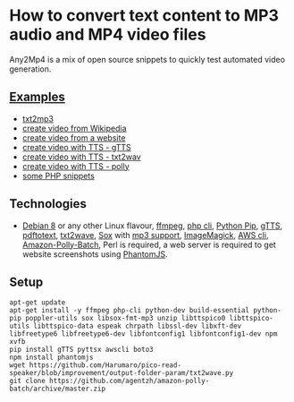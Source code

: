 # How to convert text content to MP3 audio and MP4 video files

Any2Mp4 is a mix of open source snippets to quickly test automated video generation.

## [Examples](https://github.com/fabriziosalmi/any-to-mp4/tree/master/examples)

- [txt2mp3](https://github.com/fabriziosalmi/any-to-mp4/tree/master/examples/txt2mp3)
- [create video from Wikipedia](https://github.com/fabriziosalmi/any-to-mp4/tree/master/examples/create_video_from_Wikipedia)
- [create video from a website](https://github.com/fabriziosalmi/any-to-mp4/tree/master/examples/create_movie_from_website)
- [create video with TTS - gTTS](https://github.com/fabriziosalmi/any-to-mp4/tree/master/examples/create_video_with_TTS_GoogleTTS)
- [create video with TTS - txt2wav](https://github.com/fabriziosalmi/any-to-mp4/tree/master/examples/create_video_with_TTS_txt2wav)
- [create video with TTS - polly](https://github.com/fabriziosalmi/any-to-mp4/tree/master/examples/long_txt_to_video_with_TTS_polly)
- [some PHP snippets](https://github.com/fabriziosalmi/any-to-mp4/blob/master/snippets.md)

## Technologies

- [Debian 8](https://www.debian.org) or any other Linux flavour, [ffmpeg](https://www.ffmpeg.org/), [php cli](http://php.net/manual/en/features.commandline.php), [Python Pip](https://pypi.python.org/pypi/pip), [gTTS](https://github.com/pndurette/gTTS), [pdftotext](https://linux.die.net/man/1/pdftotext), [txt2wave](https://github.com/Harumaro/pico-read-speaker/blob/improvement/output-folder-param/txt2wave.py), [Sox](http://sox.sourceforge.net/) with [mp3 support](https://superuser.com/questions/421153/how-to-add-a-mp3-handler-to-sox/421168), [ImageMagick](https://www.imagemagick.org/script/index.php), [AWS cli](https://aws.amazon.com/it/blogs/aws/polly-text-to-speech-in-47-voices-and-24-languages/), [Amazon-Polly-Batch](https://github.com/agentzh/amazon-polly-batch), Perl is required, a web server is required to get website screenshots using [PhantomJS](http://phantomjs.org/).

## Setup

```
apt-get update
apt-get install -y ffmpeg php-cli python-dev build-essential python-pip poppler-utils sox libsox-fmt-mp3 unzip libttspico0 libttspico-utils libttspico-data espeak chrpath libssl-dev libxft-dev libfreetype6 libfreetype6-dev libfontconfig1 libfontconfig1-dev npm xvfb
pip install gTTS pyttsx awscli boto3
npm install phantomjs
wget https://github.com/Harumaro/pico-read-speaker/blob/improvement/output-folder-param/txt2wave.py
git clone https://github.com/agentzh/amazon-polly-batch/archive/master.zip
```

